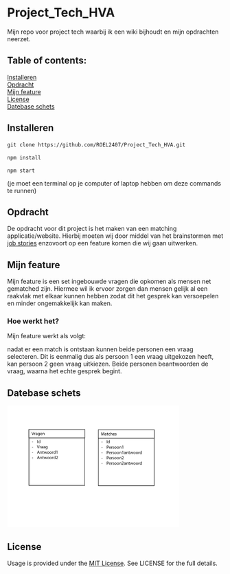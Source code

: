 # Project_Tech_HVA
Mijn repo voor project tech waarbij ik een wiki bijhoudt en mijn opdrachten neerzet.

## Table of contents:<br />
[Installeren](##-Installeren)<br />
[Opdracht](##-Opdracht)<br />
[Mijn feature](##-Mijn-feature)<br />
[License](##-License)<br />
[Datebase schets](##-Datebase-schets)<br />
  
## Installeren
```
git clone https://github.com/ROEL2407/Project_Tech_HVA.git
```
```
npm install
```
```
npm start
```
(je moet een terminal op je computer of laptop hebben om deze commands te runnen)
## Opdracht
De opdracht voor dit project is het maken van een matching applicatie/website. Hierbij moeten wij door middel van het brainstormen met [job stories]('https://github.com/ROEL2407/Project_Tech_HVA/wiki/Project-Tech') enzovoort op een feature komen die wij gaan uitwerken.
## Mijn feature
Mijn feature is een set ingebouwde vragen die opkomen als mensen net gematched zijn. Hiermee wil ik ervoor zorgen dan mensen gelijk al een raakvlak met elkaar kunnen hebben zodat dit het gesprek kan versoepelen en minder ongemakkelijk kan maken.
  ### Hoe werkt het?
  Mijn feature werkt als volgt:
  
  nadat er een match is ontstaan kunnen beide personen een vraag selecteren. Dit is eenmalig dus als persoon 1 een vraag uitgekozen heeft, kan persoon 2 geen vraag uitkiezen.
  Beide personen beantwoorden de vraag, waarna het echte gesprek begint.
  
## Datebase schets
<img src="https://github.com/ROEL2407/Project_Tech_HVA/blob/master/images/datamodel.jpg" alt="Datamodel van mijn database" width="400">

## License
Usage is provided under the [MIT License](https://github.com/git/git-scm.com/blob/master/MIT-LICENSE.txt). See LICENSE for the full details.
